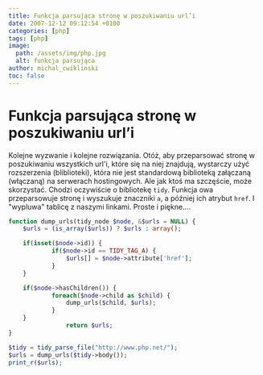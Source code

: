 ```yaml
---
title: Funkcja parsująca stronę w poszukiwaniu url’i
date: 2007-12-12 09:12:54 +0100
categories: [php]
tags: [php]
image:
  path: /assets/img/php.jpg
  alt: funkcja parsująca
author: michal_cwiklinski
toc: false
---
```


# Funkcja parsująca stronę w poszukiwaniu url’i

Kolejne wyzwanie i kolejne rozwiązania. Otóż, aby przeparsować stronę w poszukiwaniu wszystkich url'i, które się na niej znajdują, wystarczy użyć rozszerzenia (bliblioteki), która nie jest standardową biblioteką załączaną (włączaną) na serwerach hostingowych. Ale jak ktoś ma szczęście, może skorzystać. Chodzi oczywiście o bibliotekę `tidy`. Funkcja owa przeparsowuje stronę i wyszukuje znaczniki `a`, a później ich atrybut `href`. I "wypluwa" tablicę z naszymi linkami. Proste i piękne....


```php
function dump_urls(tidy_node $node, &$urls = NULL) {
    $urls = (is_array($urls)) ? $urls : array();

    if(isset($node->id)) {
            if($node->id == TIDY_TAG_A) {
                $urls[] = $node->attribute['href'];
            }
    }

    if($node->hasChildren()) {
            foreach($node->child as $child) {
                dump_urls($child, $urls);
            }
    }
                return $urls;
}

$tidy = tidy_parse_file("http://www.php.net/");
$urls = dump_urls($tidy->body());
print_r($urls);
```